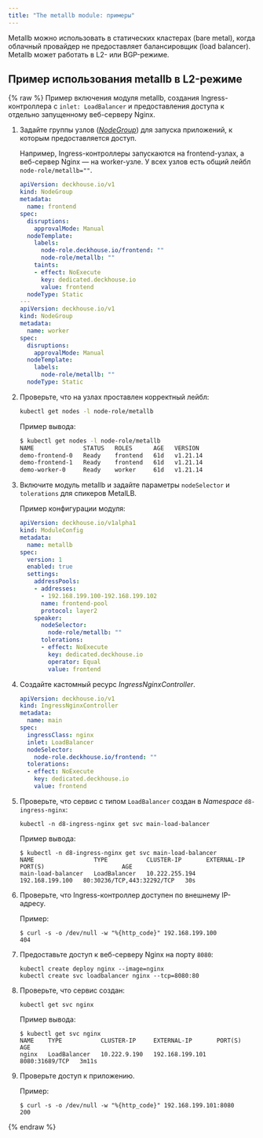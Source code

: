 ```yaml
---
title: "The metallb module: примеры"
---
```


Metallb можно использовать в статических кластерах (bare metal), когда облачный провайдер не предоставляет балансировщик (load balancer). Metallb может работать в L2- или BGP-режиме.

## Пример использования metallb в L2-режиме

{% raw %}
Пример включения модуля metallb, создания Ingress-контроллера с `inlet: LoadBalancer` и предоставления доступа к отдельно запущенному веб-серверу Nginx.

1. Задайте группы узлов ([_NodeGroup_](../040-node-manager/cr.html#nodegroup)) для запуска приложений, к которым предоставляется доступ.

   Например, Ingress-контроллеры запускаются на frontend-узлах, а веб-сервер Nginx — на worker-узле. У всех узлов есть общий лейбл `node-role/metallb=""`.

   ```yaml
   apiVersion: deckhouse.io/v1
   kind: NodeGroup
   metadata:
     name: frontend
   spec:
     disruptions:
       approvalMode: Manual
     nodeTemplate:
       labels:
         node-role.deckhouse.io/frontend: ""
         node-role/metallb: ""
       taints:
       - effect: NoExecute
         key: dedicated.deckhouse.io
         value: frontend
     nodeType: Static
   ---
   apiVersion: deckhouse.io/v1
   kind: NodeGroup
   metadata:
     name: worker
   spec:
     disruptions:
       approvalMode: Manual
     nodeTemplate:
       labels:
         node-role/metallb: ""
     nodeType: Static
   ```

1. Проверьте, что на узлах проставлен корректный лейбл:

   ```bash
   kubectl get nodes -l node-role/metallb
   ```

   Пример вывода:

   ```bash
   $ kubectl get nodes -l node-role/metallb
   NAME              STATUS   ROLES      AGE   VERSION
   demo-frontend-0   Ready    frontend   61d   v1.21.14
   demo-frontend-1   Ready    frontend   61d   v1.21.14
   demo-worker-0     Ready    worker     61d   v1.21.14
   ```

1. Включите модуль metallb и задайте параметры `nodeSelector` и `tolerations` для спикеров MetalLB.

   Пример конфигурации модуля:
  
   ```yaml
   apiVersion: deckhouse.io/v1alpha1
   kind: ModuleConfig
   metadata:
     name: metallb
   spec:
     version: 1
     enabled: true
     settings:
       addressPools:
       - addresses:
         - 192.168.199.100-192.168.199.102
         name: frontend-pool
         protocol: layer2
       speaker:
         nodeSelector:
           node-role/metallb: ""
         tolerations:
         - effect: NoExecute
           key: dedicated.deckhouse.io
           operator: Equal
           value: frontend
   ```

1. Создайте кастомный ресурс _IngressNginxController_.

   ```yaml
   apiVersion: deckhouse.io/v1
   kind: IngressNginxController
   metadata:
     name: main
   spec:
     ingressClass: nginx
     inlet: LoadBalancer
     nodeSelector:
       node-role.deckhouse.io/frontend: ""
     tolerations:
     - effect: NoExecute
       key: dedicated.deckhouse.io
       value: frontend
   ```

1. Проверьте, что сервис с типом `LoadBalancer` создан в _Namespace_ `d8-ingress-nginx`:

   ```shell
   kubectl -n d8-ingress-nginx get svc main-load-balancer
   ```

   Пример вывода:

   ```shell
   $ kubectl -n d8-ingress-nginx get svc main-load-balancer 
   NAME                 TYPE           CLUSTER-IP       EXTERNAL-IP       PORT(S)                      AGE
   main-load-balancer   LoadBalancer   10.222.255.194   192.168.199.100   80:30236/TCP,443:32292/TCP   30s
   ```

1. Проверьте, что Ingress-контроллер доступен по внешнему IP-адресу.

   Пример:

   ```console
   $ curl -s -o /dev/null -w "%{http_code}" 192.168.199.100
   404
   ```

1. Предоставьте доступ к веб-серверу Nginx на порту `8080`:

   ```shell
   kubectl create deploy nginx --image=nginx
   kubectl create svc loadbalancer nginx --tcp=8080:80
   ```

1. Проверьте, что сервис создан:

   ```shell
   kubectl get svc nginx
   ```

   Пример вывода:

   ```shell
   $ kubectl get svc nginx
   NAME    TYPE           CLUSTER-IP     EXTERNAL-IP       PORT(S)          AGE
   nginx   LoadBalancer   10.222.9.190   192.168.199.101   8080:31689/TCP   3m11s
   ```

1. Проверьте доступ к приложению.

   Пример:

   ```console
   $ curl -s -o /dev/null -w "%{http_code}" 192.168.199.101:8080
   200
   ```

{% endraw %}
